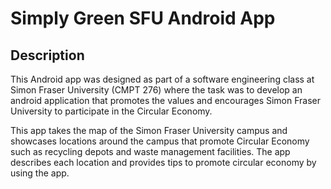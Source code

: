 # Simply Green SFU Android App 

## Description

This Android app was designed as part of a software engineering class at Simon Fraser University (CMPT 276) where the task was to develop an android application that promotes the values and encourages Simon Fraser University to participate in the Circular
Economy.

This app takes the map of the Simon Fraser University campus and showcases locations around the campus that promote Circular Economy such
as recycling depots and waste management facilities.  The app describes each location and provides tips to promote circular economy by using the app.  

